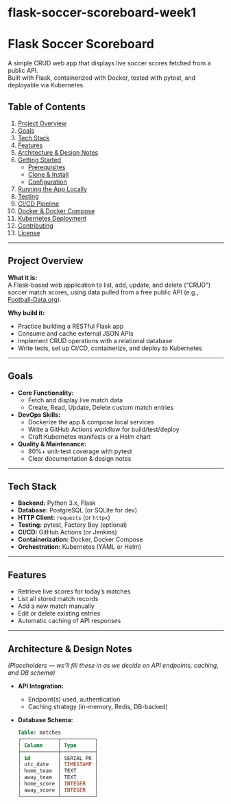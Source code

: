 # flask-soccer-scoreboard-week1

# Flask Soccer Scoreboard

A simple CRUD web app that displays live soccer scores fetched from a public API.  
Built with Flask, containerized with Docker, tested with pytest, and deployable via Kubernetes.

## Table of Contents

1. [Project Overview](#project-overview)  
2. [Goals](#goals)  
3. [Tech Stack](#tech-stack)  
4. [Features](#features)  
5. [Architecture & Design Notes](#architecture--design-notes)  
6. [Getting Started](#getting-started)  
   - [Prerequisites](#prerequisites)  
   - [Clone & Install](#clone--install)  
   - [Configuration](#configuration)  
7. [Running the App Locally](#running-the-app-locally)  
8. [Testing](#testing)  
9. [CI/CD Pipeline](#cicd-pipeline)  
10. [Docker & Docker Compose](#docker--docker-compose)  
11. [Kubernetes Deployment](#kubernetes-deployment)  
12. [Contributing](#contributing)  
13. [License](#license)  

---

## Project Overview

**What it is:**  
A Flask-based web application to list, add, update, and delete (“CRUD”) soccer match scores, using data pulled from a free public API (e.g., [Football-Data.org](https://www.football-data.org/)).  

**Why build it:**  
- Practice building a RESTful Flask app  
- Consume and cache external JSON APIs  
- Implement CRUD operations with a relational database  
- Write tests, set up CI/CD, containerize, and deploy to Kubernetes  

---

## Goals

- **Core Functionality:**  
  - Fetch and display live match data  
  - Create, Read, Update, Delete custom match entries  
- **DevOps Skills:**  
  - Dockerize the app & compose local services  
  - Write a GitHub Actions workflow for build/test/deploy  
  - Craft Kubernetes manifests or a Helm chart  
- **Quality & Maintenance:**  
  - 80%+ unit-test coverage with pytest  
  - Clear documentation & design notes  

---

## Tech Stack

- **Backend:** Python 3.x, Flask  
- **Database:** PostgreSQL (or SQLite for dev)  
- **HTTP Client:** `requests` (or `httpx`)  
- **Testing:** pytest, Factory Boy (optional)  
- **CI/CD:** GitHub Actions (or Jenkins)  
- **Containerization:** Docker, Docker Compose  
- **Orchestration:** Kubernetes (YAML or Helm)  

---

## Features

- Retrieve live scores for today’s matches  
- List all stored match records  
- Add a new match manually  
- Edit or delete existing entries  
- Automatic caching of API responses  

---

## Architecture & Design Notes

*(Placeholders — we’ll fill these in as we decide on API endpoints, caching, and DB schema)*

- **API Integration:**  
  - Endpoint(s) used, authentication  
  - Caching strategy (in-memory, Redis, DB-backed)  

- **Database Schema:**  
  ```sql
  Table: matches
  ┌────────────┬───────────┐
  │ Column     │ Type      │
  ├────────────┼───────────┤
  │ id         │ SERIAL PK │
  │ utc_date   │ TIMESTAMP │
  │ home_team  │ TEXT      │
  │ away_team  │ TEXT      │
  │ home_score │ INTEGER   │
  │ away_score │ INTEGER   │
  └────────────┴───────────┘
